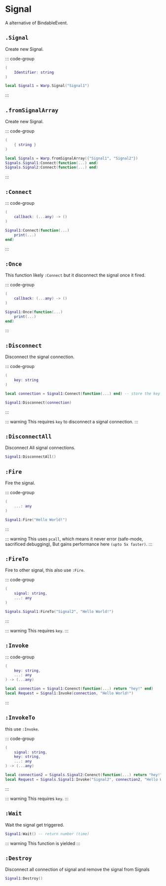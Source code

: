 # Signal <Badge type="tip" text="utilities" />

A alternative of BindableEvent.

## `.Signal`

Create new Signal.

::: code-group
```lua [Variable]
(
	Identifier: string
)
```

```lua [Example]
local Signal1 = Warp.Signal("Signal1")
```
:::

## `.fromSignalArray`

Create new Signal.

::: code-group
```lua [Variable]
(
    { string }
)
```

```lua [Example]
local Signals = Warp.fromSignalArray({"Signal1", "Signal2"})
Signals.Signal1:Connect(function(...) end)
Signals.Signal2:Connect(function(...) end)
```
:::

## `:Connect`

::: code-group
```lua [Variable]
(
	callback: (...any) -> ()
)
```

```lua [Example]
Signal1:Connect(function(...)
	print(...)
end)
```
:::

## `:Once`

This function likely `:Connect` but it disconnect the signal once it fired.

::: code-group
```lua [Variable]
(
	callback: (...any) -> ()
)
```

```lua [Example]
Signal1:Once(function(...)
	print(...)
end)
```
:::

## `:Disconnect`

Disconnect the signal connection.

::: code-group
```lua [Variable]
(
	key: string
)
```

```lua [Example]
local connection = Signal1:Connect(function(...) end) -- store the key

Signal1:Disconnect(connection)
```
:::

::: warning
This requires `key` to disconnect a signal connection.
:::

## `:DisconnectAll`

Disconnect All signal connections.

```lua [Example]
Signal1:DisconnectAll()
```

## `:Fire`

Fire the signal.

::: code-group
```lua [Variable]
(
	...: any
)
```

```lua [Example]
Signal1:Fire("Hello World!")
```
:::

::: warning
This uses `pcall`, which means it never error (safe-mode, sacrificed debugging), But gains performance here `(upto 5x faster)`.
:::

## `:FireTo`

Fire to other signal, this also use `:Fire`.

::: code-group
```lua [Variable]
(
    signal: string,
	...: any
)
```

```lua [Example]
Signals.Signal1:FireTo("Signal2", "Hello World!")
```
:::

::: warning
This requires `key`.
:::

## `:Invoke` <Badge type="warning" text="yield" />

::: code-group
```lua [Variable]
(
    key: string,
	...: any
) -> (...any)
```

```lua [Example]
local connection = Signal1:Conenct(function(...) return "hey!" end)
local Request = Signal1:Invoke(connection, "Hello World!")
```
:::

## `:InvokeTo` <Badge type="warning" text="yield" />

this use `:Invoke`.

::: code-group
```lua [Variable]
(
    signal: string,
    key: string,
	...: any
) -> (...any)
```

```lua [Example]
local connection2 = Signals.Signal2:Conenct(function(...) return "hey!" end)
local Request = Signals.Signal1:Invoke("Signal2", connection2, "Hello World!")
```
:::

::: warning
This requires `key`.
:::

## `:Wait` <Badge type="warning" text="yield" />

Wait the signal get triggered.

```lua
Signal1:Wait() -- return number (time)
```

::: warning
This function is yielded
:::

## `:Destroy`

Disconnect all connection of signal and remove the signal from Signals

```lua
Signal1:Destroy()
```